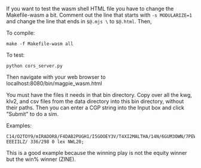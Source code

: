 If you want to test the wasm shell HTML file you have to change the Makefile-wasm a bit. Comment out the line that starts with `-s MODULARIZE=1` and change the line that ends in `$@.mjs \` to `$@.html`. Then,

To compile:

```
make -f Makefile-wasm all
```

To test:

```
python cors_server.py
```

Then navigate with your web browser to localhost:8080/bin/magpie_wasm.html

You must have the files it needs in that bin directory. Copy over all the kwg, klv2, and csv files from the data directory into this bin directory, without their paths. Then you can enter a CGP string into the Input box and click "Submit" to do a sim.

Examples:

```
C14/O2TOY9/mIRADOR8/F4DAB2PUGH1/I5GOOEY3V/T4XI2MALTHA/14N/6GUM3OWN/7PEW2DOE/9EF1DOR/2KUNA1J1BEVELS/3TURRETs2S2/7A4T2/7N7/7S7 EEEIILZ/ 336/298 0 lex NWL20;
```
This is a good example because the winning play is not the equity winner but the win% winner (ZINE).